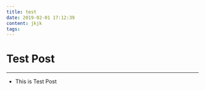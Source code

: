 ```yaml
---
title: test
date: 2019-02-01 17:12:39
content: jkjk
tags:
---
```


# Test Post
---

- This is Test Post

